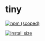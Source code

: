 # tiny

[![npm (scoped)](https://img.shields.io/npm/v/@willardquing/tiny.svg)](https://github.com/ichikareman2/tiny)
<!-- [![npm bundle size (minified)](https://img.shields.io/bundlephobia/min/@willardquing/tiny.svg)](https://github.com/ichikareman2/tiny) -->
[![install size](https://packagephobia.now.sh/badge?p=@willardquing/tiny)](https://packagephobia.now.sh/result?p=@willardquing/tiny)